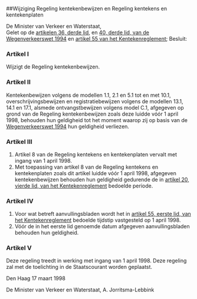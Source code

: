 <meta http-equiv='Content-Type' content='text/html; charset=utf-8' />

##Wijziging Regeling kentekenbewijzen en Regeling kentekens en kentekenplaten

De Minister van Verkeer en Waterstaat,  
Gelet op de [artikelen 36, derde lid](../../../../../../../../../../wet/wegenverkeerswet/1994/BWBR0006622/README.md), en [40, derde lid, van de Wegenverkeerswet 1994](../../../../../../../../../../wet/wegenverkeerswet/1994/BWBR0006622/README.md) en [artikel 55 van het Kentekenreglement](../../../../../../../../../../AMvB/kentekenreglement/BWBR0006951/README.md);
Besluit:    

### Artikel  I  

Wijzigt de Regeling kentekenbewijzen. 

### Artikel  II  

Kentekenbewijzen volgens de modellen 1.1, 2.1 en 5.1 tot en met 10.1, overschrijvingsbewijzen en registratiebewijzen volgens de modellen 13.1, 14.1 en 17.1, alsmede ontvangstbewijzen volgens model C.1, afgegeven op grond van de Regeling kentekenbewijzen zoals deze luidde vóór 1 april 1998, behouden hun geldigheid tot het moment waarop zij op basis van de [Wegenverkeerswet 1994](../../../../../../../../../../wet/wegenverkeerswet/1994/BWBR0006622/README.md) hun geldigheid verliezen. 

### Artikel  III  

1.  Artikel 8 van de Regeling kentekens en kentekenplaten vervalt met ingang van 1 april 1998.   
2.  Met toepassing van artikel 8 van de Regeling kentekens en kentekenplaten zoals dit artikel luidde vóór 1 april 1998, afgegeven kentekenbewijzen behouden hun geldigheid gedurende de in [artikel 20, vierde lid, van het Kentekenreglement](../../../../../../../../../../AMvB/kentekenreglement/BWBR0006951/README.md) bedoelde periode.  

### Artikel  IV  

1.  Voor wat betreft aanvullingsbladen wordt het in [artikel 55, eerste lid, van het Kentekenreglement](../../../../../../../../../../AMvB/kentekenreglement/BWBR0006951/README.md) bedoelde tijdstip vastgesteld op 1 april 1998.   
2.  Vóór de in het eerste lid genoemde datum afgegeven aanvullingsbladen behouden hun geldigheid.  

### Artikel  V  

Deze regeling treedt in werking met ingang van 1 april 1998. 
Deze regeling zal met de toelichting in de Staatscourant worden geplaatst.   

Den Haag 
17 maart 1998    

De 
Minister van Verkeer en Waterstaat, 
A. Jorritsma-Lebbink      
